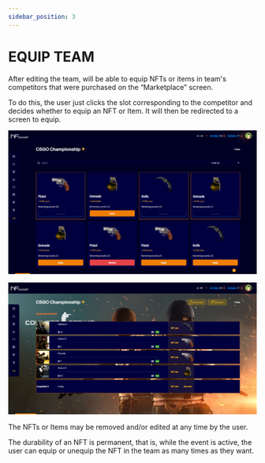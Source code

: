 ```yaml
---
sidebar_position: 3
---
```


# EQUIP TEAM

After editing the team, will be able to equip NFTs or items in team's competitors that were purchased on the “Marketplace” screen.

To do this, the user just clicks the slot corresponding to the competitor and decides whether to equip an NFT or Item. It will then be redirected to a screen to equip.

![1](./../assets/itensequipartime.png)

![1](./../assets/itenselecionado.png)

The NFTs or Items may be removed and/or edited at any time by the user.

The durability of an NFT is permanent, that is, while the event is active, the user can equip or unequip the NFT in the team as many times as they want.
